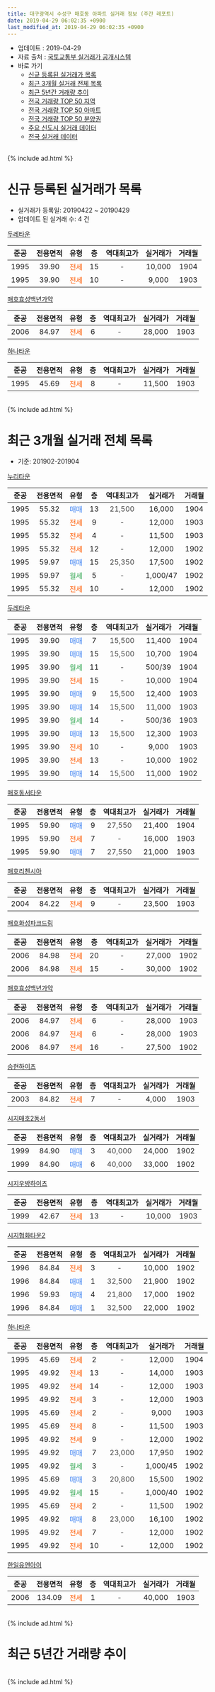 ```yaml
---
title: 대구광역시 수성구 매호동 아파트 실거래 정보 (주간 레포트)
date: 2019-04-29 06:02:35 +0900
last_modified_at: 2019-04-29 06:02:35 +0900
---
```


* 업데이트 : 2019-04-29
* 자료 출처 : [국토교통부 실거래가 공개시스템](http://rt.molit.go.kr)
* 바로 가기
    * [신규 등록된 실거래가 목록](#신규-등록된-실거래가-목록)
    * [최근 3개월 실거래 전체 목록](#최근-3개월-실거래-전체-목록)
    * [최근 5년간 거래량 추이](#최근-5년간-거래량-추이)
    * [전국 거래량 TOP 50 지역](https://inasie.github.io/apt-trade-info/최근-3개월-전국에서-가장-거래가-많이-발생한-지역)
    * [전국 거래량 TOP 50 아파트](https://inasie.github.io/apt-trade-info/최근-3개월-전국에서-가장-거래가-많이-발생한-아파트)
    * [전국 거래량 TOP 50 분양권](https://inasie.github.io/apt-trade-info/최근-3개월-전국에서-가장-거래가-많이-발생한-분양권)
    * [주요 신도시 실거래 데이터](https://inasie.github.io/apt-trade-info/주요-신도시)
    * [전국 실거래 데이터](https://inasie.github.io/apt-trade-info/전국)
<br>
{% include ad.html %}
<br>

# 신규 등록된 실거래가 목록
* 실거래가 등록일: 20190422 ~ 20190429
* 업데이트 된 실거래 수: 4 건


[두레타운](https://search.naver.com/search.naver?query=%EB%8C%80%EA%B5%AC%EA%B4%91%EC%97%AD%EC%8B%9C+%EC%88%98%EC%84%B1%EA%B5%AC+%EB%A7%A4%ED%98%B8%EB%8F%99+%EB%91%90%EB%A0%88%ED%83%80%EC%9A%B4)

|준공|전용면적|유형|층|역대최고가|실거래가|거래월|
|:---:|:---:|:---:|:---:|:---:|:---:|:---:|
|1995|39.90|<span style="color:#ff5a00">전세</span>|15|<span style="color:#444444">-</span>|10,000|1904|
|1995|39.90|<span style="color:#ff5a00">전세</span>|10|<span style="color:#444444">-</span>|9,000|1903|

[매호효성백년가약](https://search.naver.com/search.naver?query=%EB%8C%80%EA%B5%AC%EA%B4%91%EC%97%AD%EC%8B%9C+%EC%88%98%EC%84%B1%EA%B5%AC+%EB%A7%A4%ED%98%B8%EB%8F%99+%EB%A7%A4%ED%98%B8%ED%9A%A8%EC%84%B1%EB%B0%B1%EB%85%84%EA%B0%80%EC%95%BD)

|준공|전용면적|유형|층|역대최고가|실거래가|거래월|
|:---:|:---:|:---:|:---:|:---:|:---:|:---:|
|2006|84.97|<span style="color:#ff5a00">전세</span>|6|<span style="color:#444444">-</span>|28,000|1903|

[하나타운](https://search.naver.com/search.naver?query=%EB%8C%80%EA%B5%AC%EA%B4%91%EC%97%AD%EC%8B%9C+%EC%88%98%EC%84%B1%EA%B5%AC+%EB%A7%A4%ED%98%B8%EB%8F%99+%ED%95%98%EB%82%98%ED%83%80%EC%9A%B4)

|준공|전용면적|유형|층|역대최고가|실거래가|거래월|
|:---:|:---:|:---:|:---:|:---:|:---:|:---:|
|1995|45.69|<span style="color:#ff5a00">전세</span>|8|<span style="color:#444444">-</span>|11,500|1903|


<br>
{% include ad.html %}
<br>

# 최근 3개월 실거래 전체 목록
* 기준: 201902-201904


[누리타운](https://search.naver.com/search.naver?query=%EB%8C%80%EA%B5%AC%EA%B4%91%EC%97%AD%EC%8B%9C+%EC%88%98%EC%84%B1%EA%B5%AC+%EB%A7%A4%ED%98%B8%EB%8F%99+%EB%88%84%EB%A6%AC%ED%83%80%EC%9A%B4)

|준공|전용면적|유형|층|역대최고가|실거래가|거래월|
|:---:|:---:|:---:|:---:|:---:|:---:|:---:|
|1995|55.32|<span style="color:#4285f3">매매</span>|13|<span style="color:#444444">21,500</span>|16,000|1904|
|1995|55.32|<span style="color:#ff5a00">전세</span>|9|<span style="color:#444444">-</span>|12,000|1903|
|1995|55.32|<span style="color:#ff5a00">전세</span>|4|<span style="color:#444444">-</span>|11,500|1903|
|1995|55.32|<span style="color:#ff5a00">전세</span>|12|<span style="color:#444444">-</span>|12,000|1902|
|1995|59.97|<span style="color:#4285f3">매매</span>|15|<span style="color:#444444">25,350</span>|17,500|1902|
|1995|59.97|<span style="color:#34a853">월세</span>|5|<span style="color:#444444">-</span>|1,000/47|1902|
|1995|55.32|<span style="color:#ff5a00">전세</span>|10|<span style="color:#444444">-</span>|12,000|1902|

[두레타운](https://search.naver.com/search.naver?query=%EB%8C%80%EA%B5%AC%EA%B4%91%EC%97%AD%EC%8B%9C+%EC%88%98%EC%84%B1%EA%B5%AC+%EB%A7%A4%ED%98%B8%EB%8F%99+%EB%91%90%EB%A0%88%ED%83%80%EC%9A%B4)

|준공|전용면적|유형|층|역대최고가|실거래가|거래월|
|:---:|:---:|:---:|:---:|:---:|:---:|:---:|
|1995|39.90|<span style="color:#4285f3">매매</span>|7|<span style="color:#444444">15,500</span>|11,400|1904|
|1995|39.90|<span style="color:#4285f3">매매</span>|15|<span style="color:#444444">15,500</span>|10,700|1904|
|1995|39.90|<span style="color:#34a853">월세</span>|11|<span style="color:#444444">-</span>|500/39|1904|
|1995|39.90|<span style="color:#ff5a00">전세</span>|15|<span style="color:#444444">-</span>|10,000|1904|
|1995|39.90|<span style="color:#4285f3">매매</span>|9|<span style="color:#444444">15,500</span>|12,400|1903|
|1995|39.90|<span style="color:#4285f3">매매</span>|14|<span style="color:#444444">15,500</span>|11,000|1903|
|1995|39.90|<span style="color:#34a853">월세</span>|14|<span style="color:#444444">-</span>|500/36|1903|
|1995|39.90|<span style="color:#4285f3">매매</span>|13|<span style="color:#444444">15,500</span>|12,300|1903|
|1995|39.90|<span style="color:#ff5a00">전세</span>|10|<span style="color:#444444">-</span>|9,000|1903|
|1995|39.90|<span style="color:#ff5a00">전세</span>|13|<span style="color:#444444">-</span>|10,000|1902|
|1995|39.90|<span style="color:#4285f3">매매</span>|14|<span style="color:#444444">15,500</span>|11,000|1902|

[매호동서타운](https://search.naver.com/search.naver?query=%EB%8C%80%EA%B5%AC%EA%B4%91%EC%97%AD%EC%8B%9C+%EC%88%98%EC%84%B1%EA%B5%AC+%EB%A7%A4%ED%98%B8%EB%8F%99+%EB%A7%A4%ED%98%B8%EB%8F%99%EC%84%9C%ED%83%80%EC%9A%B4)

|준공|전용면적|유형|층|역대최고가|실거래가|거래월|
|:---:|:---:|:---:|:---:|:---:|:---:|:---:|
|1995|59.90|<span style="color:#4285f3">매매</span>|9|<span style="color:#444444">27,550</span>|21,400|1904|
|1995|59.90|<span style="color:#ff5a00">전세</span>|7|<span style="color:#444444">-</span>|16,000|1903|
|1995|59.90|<span style="color:#4285f3">매매</span>|7|<span style="color:#444444">27,550</span>|21,000|1903|

[매호리첸시아](https://search.naver.com/search.naver?query=%EB%8C%80%EA%B5%AC%EA%B4%91%EC%97%AD%EC%8B%9C+%EC%88%98%EC%84%B1%EA%B5%AC+%EB%A7%A4%ED%98%B8%EB%8F%99+%EB%A7%A4%ED%98%B8%EB%A6%AC%EC%B2%B8%EC%8B%9C%EC%95%84)

|준공|전용면적|유형|층|역대최고가|실거래가|거래월|
|:---:|:---:|:---:|:---:|:---:|:---:|:---:|
|2004|84.22|<span style="color:#ff5a00">전세</span>|9|<span style="color:#444444">-</span>|23,500|1903|

[매호화성파크드림](https://search.naver.com/search.naver?query=%EB%8C%80%EA%B5%AC%EA%B4%91%EC%97%AD%EC%8B%9C+%EC%88%98%EC%84%B1%EA%B5%AC+%EB%A7%A4%ED%98%B8%EB%8F%99+%EB%A7%A4%ED%98%B8%ED%99%94%EC%84%B1%ED%8C%8C%ED%81%AC%EB%93%9C%EB%A6%BC)

|준공|전용면적|유형|층|역대최고가|실거래가|거래월|
|:---:|:---:|:---:|:---:|:---:|:---:|:---:|
|2006|84.98|<span style="color:#ff5a00">전세</span>|20|<span style="color:#444444">-</span>|27,000|1902|
|2006|84.98|<span style="color:#ff5a00">전세</span>|15|<span style="color:#444444">-</span>|30,000|1902|

[매호효성백년가약](https://search.naver.com/search.naver?query=%EB%8C%80%EA%B5%AC%EA%B4%91%EC%97%AD%EC%8B%9C+%EC%88%98%EC%84%B1%EA%B5%AC+%EB%A7%A4%ED%98%B8%EB%8F%99+%EB%A7%A4%ED%98%B8%ED%9A%A8%EC%84%B1%EB%B0%B1%EB%85%84%EA%B0%80%EC%95%BD)

|준공|전용면적|유형|층|역대최고가|실거래가|거래월|
|:---:|:---:|:---:|:---:|:---:|:---:|:---:|
|2006|84.97|<span style="color:#ff5a00">전세</span>|6|<span style="color:#444444">-</span>|28,000|1903|
|2006|84.97|<span style="color:#ff5a00">전세</span>|6|<span style="color:#444444">-</span>|28,000|1903|
|2006|84.97|<span style="color:#ff5a00">전세</span>|16|<span style="color:#444444">-</span>|27,500|1902|

[승현하이츠](https://search.naver.com/search.naver?query=%EB%8C%80%EA%B5%AC%EA%B4%91%EC%97%AD%EC%8B%9C+%EC%88%98%EC%84%B1%EA%B5%AC+%EB%A7%A4%ED%98%B8%EB%8F%99+%EC%8A%B9%ED%98%84%ED%95%98%EC%9D%B4%EC%B8%A0)

|준공|전용면적|유형|층|역대최고가|실거래가|거래월|
|:---:|:---:|:---:|:---:|:---:|:---:|:---:|
|2003|84.82|<span style="color:#ff5a00">전세</span>|7|<span style="color:#444444">-</span>|4,000|1903|

[시지매호2동서](https://search.naver.com/search.naver?query=%EB%8C%80%EA%B5%AC%EA%B4%91%EC%97%AD%EC%8B%9C+%EC%88%98%EC%84%B1%EA%B5%AC+%EB%A7%A4%ED%98%B8%EB%8F%99+%EC%8B%9C%EC%A7%80%EB%A7%A4%ED%98%B82%EB%8F%99%EC%84%9C)

|준공|전용면적|유형|층|역대최고가|실거래가|거래월|
|:---:|:---:|:---:|:---:|:---:|:---:|:---:|
|1999|84.90|<span style="color:#4285f3">매매</span>|3|<span style="color:#444444">40,000</span>|24,000|1902|
|1999|84.90|<span style="color:#4285f3">매매</span>|6|<span style="color:#444444">40,000</span>|33,000|1902|

[시지우방하이츠](https://search.naver.com/search.naver?query=%EB%8C%80%EA%B5%AC%EA%B4%91%EC%97%AD%EC%8B%9C+%EC%88%98%EC%84%B1%EA%B5%AC+%EB%A7%A4%ED%98%B8%EB%8F%99+%EC%8B%9C%EC%A7%80%EC%9A%B0%EB%B0%A9%ED%95%98%EC%9D%B4%EC%B8%A0)

|준공|전용면적|유형|층|역대최고가|실거래가|거래월|
|:---:|:---:|:---:|:---:|:---:|:---:|:---:|
|1999|42.67|<span style="color:#ff5a00">전세</span>|13|<span style="color:#444444">-</span>|10,000|1903|

[시지협화타운2](https://search.naver.com/search.naver?query=%EB%8C%80%EA%B5%AC%EA%B4%91%EC%97%AD%EC%8B%9C+%EC%88%98%EC%84%B1%EA%B5%AC+%EB%A7%A4%ED%98%B8%EB%8F%99+%EC%8B%9C%EC%A7%80%ED%98%91%ED%99%94%ED%83%80%EC%9A%B42)

|준공|전용면적|유형|층|역대최고가|실거래가|거래월|
|:---:|:---:|:---:|:---:|:---:|:---:|:---:|
|1996|84.84|<span style="color:#ff5a00">전세</span>|3|<span style="color:#444444">-</span>|10,000|1902|
|1996|84.84|<span style="color:#4285f3">매매</span>|1|<span style="color:#444444">32,500</span>|21,900|1902|
|1996|59.93|<span style="color:#4285f3">매매</span>|4|<span style="color:#444444">21,800</span>|17,000|1902|
|1996|84.84|<span style="color:#4285f3">매매</span>|1|<span style="color:#444444">32,500</span>|22,000|1902|

[하나타운](https://search.naver.com/search.naver?query=%EB%8C%80%EA%B5%AC%EA%B4%91%EC%97%AD%EC%8B%9C+%EC%88%98%EC%84%B1%EA%B5%AC+%EB%A7%A4%ED%98%B8%EB%8F%99+%ED%95%98%EB%82%98%ED%83%80%EC%9A%B4)

|준공|전용면적|유형|층|역대최고가|실거래가|거래월|
|:---:|:---:|:---:|:---:|:---:|:---:|:---:|
|1995|45.69|<span style="color:#ff5a00">전세</span>|2|<span style="color:#444444">-</span>|12,000|1904|
|1995|49.92|<span style="color:#ff5a00">전세</span>|13|<span style="color:#444444">-</span>|14,000|1903|
|1995|49.92|<span style="color:#ff5a00">전세</span>|14|<span style="color:#444444">-</span>|12,000|1903|
|1995|49.92|<span style="color:#ff5a00">전세</span>|3|<span style="color:#444444">-</span>|12,000|1903|
|1995|45.69|<span style="color:#ff5a00">전세</span>|2|<span style="color:#444444">-</span>|9,000|1903|
|1995|45.69|<span style="color:#ff5a00">전세</span>|8|<span style="color:#444444">-</span>|11,500|1903|
|1995|49.92|<span style="color:#ff5a00">전세</span>|9|<span style="color:#444444">-</span>|12,000|1902|
|1995|49.92|<span style="color:#4285f3">매매</span>|7|<span style="color:#444444">23,000</span>|17,950|1902|
|1995|49.92|<span style="color:#34a853">월세</span>|3|<span style="color:#444444">-</span>|1,000/45|1902|
|1995|45.69|<span style="color:#4285f3">매매</span>|3|<span style="color:#444444">20,800</span>|15,500|1902|
|1995|49.92|<span style="color:#34a853">월세</span>|15|<span style="color:#444444">-</span>|1,000/40|1902|
|1995|45.69|<span style="color:#ff5a00">전세</span>|2|<span style="color:#444444">-</span>|11,500|1902|
|1995|49.92|<span style="color:#4285f3">매매</span>|8|<span style="color:#444444">23,000</span>|16,100|1902|
|1995|49.92|<span style="color:#ff5a00">전세</span>|7|<span style="color:#444444">-</span>|12,000|1902|
|1995|49.92|<span style="color:#ff5a00">전세</span>|10|<span style="color:#444444">-</span>|12,000|1902|


<script async src="//pagead2.googlesyndication.com/pagead/js/adsbygoogle.js"></script>
<!-- 기본 -->
<ins class="adsbygoogle"
     style="display:block"
     data-ad-client="ca-pub-2446590836940007"
     data-ad-slot="1659523306"
     data-ad-format="auto"
     data-full-width-responsive="true"></ins>
<script>
(adsbygoogle = window.adsbygoogle || []).push({});
</script>


[한일유앤아이](https://search.naver.com/search.naver?query=%EB%8C%80%EA%B5%AC%EA%B4%91%EC%97%AD%EC%8B%9C+%EC%88%98%EC%84%B1%EA%B5%AC+%EB%A7%A4%ED%98%B8%EB%8F%99+%ED%95%9C%EC%9D%BC%EC%9C%A0%EC%95%A4%EC%95%84%EC%9D%B4)

|준공|전용면적|유형|층|역대최고가|실거래가|거래월|
|:---:|:---:|:---:|:---:|:---:|:---:|:---:|
|2006|134.09|<span style="color:#ff5a00">전세</span>|1|<span style="color:#444444">-</span>|40,000|1903|


<br>
{% include ad.html %}
<br>

# 최근 5년간 거래량 추이


<div style="width:100%;">
    <canvas id="deal_progress" height="200"></canvas>
</div>

<script>
new Chart(document.getElementById("deal_progress"), {
    type: 'line',
    data: {
        labels: ['201404','201405','201406','201407','201408','201409','201410','201411','201412','201501','201502','201503','201504','201505','201506','201507','201508','201509','201510','201511','201512','201601','201602','201603','201604','201605','201606','201607','201608','201609','201610','201611','201612','201701','201702','201703','201704','201705','201706','201707','201708','201709','201710','201711','201712','201801','201802','201803','201804','201805','201806','201807','201808','201809','201810','201811','201812','201901','201902','201903','201904'],
        datasets: [{
            label: '매매',
            pointRadius: 1,
            data: [18, 31, 17, 24, 31, 46, 47, 59, 37, 45, 35, 61, 41, 24, 26, 28, 11, 18, 15, 7, 6, 5, 8, 10, 11, 5, 15, 17, 15, 15, 23, 9, 13, 11, 20, 11, 15, 19, 37, 56, 37, 24, 17, 25, 12, 22, 23, 27, 12, 17, 15, 16, 22, 27, 21, 14, 11, 16, 10, 4, 4],
            borderColor: "rgba(255, 201, 14, 1)",
            backgroundColor: "rgba(255, 201, 14, 0.5)",
            fill: false,
            lineTension: 0
        },{
            label: '전월세',
            pointRadius: 1,
            data: [22, 24, 17, 20, 15, 28, 20, 19, 25, 34, 19, 22, 27, 25, 13, 21, 17, 22, 25, 25, 28, 26, 31, 26, 22, 17, 14, 13, 23, 19, 24, 16, 17, 20, 17, 13, 12, 18, 22, 26, 17, 22, 14, 21, 26, 26, 19, 18, 16, 16, 24, 22, 23, 16, 23, 22, 23, 25, 14, 16, 3],
            borderColor: "rgba(0, 141, 185, 1)",
            backgroundColor: "rgba(0, 141, 185, 0.5)",
            fill: false,
            lineTension: 0
        }
        ]
    },
    options: {
        responsive: true,
        title: {
            display: false
        },
        tooltips: {
            mode: 'index',
            intersect: false
        },
        hover: {
            mode: 'nearest',
            intersect: true
        },
        scales: {
            xAxes: [{
                display: true,
                scaleLabel: {
                    display: true,
                    labelString: '년/월'
                }
            }],
            yAxes: [{
                display: true,
                ticks: {
                    suggestedMin: 0,
                },
                scaleLabel: {
                    display: true,
                    labelString: '실거래 수'
                }
            }]
        }
    }
});

</script>


<br>
{% include ad.html %}
<br>

